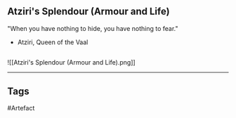 ## Atziri's Splendour (Armour and Life)
"When you have nothing to hide,
you have nothing to fear."
- Atziri, Queen of the Vaal
## 
![[Atziri's Splendour (Armour and Life).png]]

---
## Tags
#Artefact
